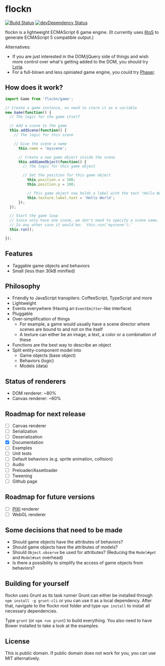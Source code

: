 flockn
======

[![Build Status](https://travis-ci.org/freezedev/flockn.svg?branch=master)](https://travis-ci.org/freezedev/flockn)
[![devDependency Status](https://david-dm.org/freezedev/flockn/dev-status.svg)](https://david-dm.org/freezedev/flockn#info=devDependencies)

flockn is a lightweight ECMAScript 6 game engine. (It currently uses [6to5](https://github.com/6to5/6to5) to generate ECMAScript 5 compatible output.)

Alternatives:
* If you are just interested in the DOM/jQuery side of things and wish more control over what's getting added to the DOM, you should try [Lyria](https://github.com/freezedev/lyria).
* For a full-blown and less opiniated game engine, you could try [Phaser](https://github.com/photonstorm/phaser).

How does it work?
-----------------

```javascript
import Game from 'flockn/game';

// Create a game instance, no need to store it as a variable
new Game(function() {
  // The logic for the game itself

  // Add a scene to the game
  this.addScene(function() {
    // The logic for this scene

    // Give the scene a name
      this.name = 'myscene';

      // Create a new game object inside the scene
      this.addGameObject(function() {
        // The logic for this game object

        // Set the position for this game object
          this.position.x = 100;
          this.position.y = 100;

          // This game object now holds a label with the text "Hello World"
          this.texture.label.text = 'Hello World';
      });
  });

  // Start the game loop
  // Since only have one scene, we don't need to specify a scene name.
  // In any other case it would be: `this.run('myscene');`
  this.run();

});
```

Features
--------
* Taggable game objects and behaviors
* Small (less than 30kB minified)

Philosophy
----------
* Friendly to JavaScript transpilers: CoffeeScript, TypeScript and more
* Lightweight
* Events everywhere (Having an `EventEmitter`-like interface)
* Pluggable
* Over-simplification of things
  * For example, a game would usually have a scene director where scenes are bound to and not on the itself
  * A texture can either be an image, a text, a color or a combination of these
* Functions are the best way to describe an object
* Split entity-component model into 
    * Game objects (base object)
    * Behaviors (logic) 
    * Models (data)

Status of renderers
-------------------
* DOM renderer: ~80%
* Canvas renderer: ~60%

Roadmap for next release
------------------------
- [ ] Canvas renderer
- [ ] Serialization
- [ ] Deserialization
- [X] Documentation
- [ ] Examples
- [ ] Unit tests
- [ ] Default behaviors (e.g. sprite animation, collision)
- [ ] Audio
- [ ] Preloader/Assetloader
- [ ] Tweening
- [ ] Github page

Roadmap for future versions
---------------------------
- [ ] [PIXI](https://github.com/GoodBoyDigital/pixi.js) renderer
- [ ] WebGL renderer

Some decisions that need to be made
-----------------------------------
- Should game objects have the attributes of behaviors?
- Should game objects have the attributes of models?
- Should `Object.observe` be used for attributes? (Reducing the `Model#get` and `Model#set` overhead)
- Is there a possibility to simplify the access of game objects from behaviors?

Building for yourself
---------------------
flockn uses Grunt as its task runner
Grunt can either be installed through `npm install -g grunt-cli` or you can use it as a local dependency.
After that, navigate to the flockn root folder and type `npm install` to install all necessary dependencies.  

Type `grunt` (or `npm run grunt`) to build everything. You also need to have Bower installed to take a look at the examples.

License
-------
This is public domain. If public domain does not work for you, you can use MIT alternatively.
